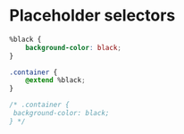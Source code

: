 # Placeholder selectors

```css
%black {
    background-color: black;
}

.container {
    @extend %black;
}

/* .container {
 background-color: black;
} */
```
